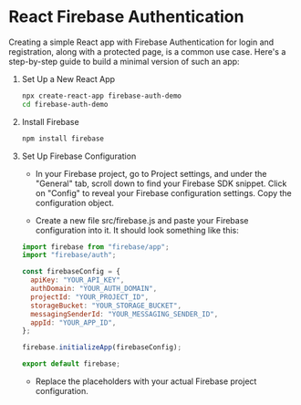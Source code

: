 # React Firebase Authentication

Creating a simple React app with Firebase Authentication for login and registration, along with a protected page, is a common use case. Here's a step-by-step guide to build a minimal version of such an app:

1. Set Up a New React App

   ```bash
   npx create-react-app firebase-auth-demo
   cd firebase-auth-demo
   ```

2. Install Firebase

   ```bash
   npm install firebase
   ```

3. Set Up Firebase Configuration

   - In your Firebase project, go to Project settings, and under the "General" tab, scroll down to find your Firebase SDK snippet. Click on "Config" to reveal your Firebase configuration settings. Copy the configuration object.

   - Create a new file src/firebase.js and paste your Firebase configuration into it. It should look something like this:

   ```javascript
   import firebase from "firebase/app";
   import "firebase/auth";

   const firebaseConfig = {
     apiKey: "YOUR_API_KEY",
     authDomain: "YOUR_AUTH_DOMAIN",
     projectId: "YOUR_PROJECT_ID",
     storageBucket: "YOUR_STORAGE_BUCKET",
     messagingSenderId: "YOUR_MESSAGING_SENDER_ID",
     appId: "YOUR_APP_ID",
   };

   firebase.initializeApp(firebaseConfig);

   export default firebase;
   ```

   - Replace the placeholders with your actual Firebase project configuration.
